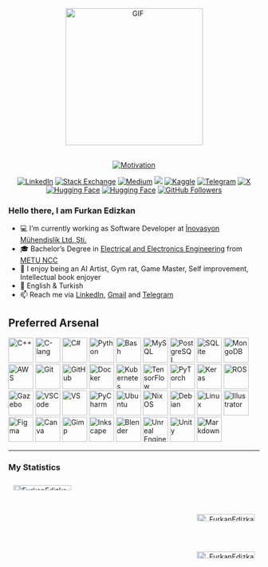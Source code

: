 <!--GIF-->
<div align=center>
    <img align="center" alt="GIF" src="https://media4.giphy.com/media/pNx09ajeVCJ3O/giphy.gif?cid=790b7611c62114dde22573a45ab9cb38630fd3c4be7b29f3&rid=giphy.gif&ct=g" alt="Guts" height=275/>
</div>
<br>

<!--Typing-->
<p align="center">
  <a href="https://git.io/typing-svg"><img src="https://readme-typing-svg.herokuapp.com?font=Roboto+&size=25&duration=4000&pause=800&color=7B7B7B&center=true&multiline=true&width=500&height=35&lines=I+Must+Keep+Going..." alt="Motivation" /></a>
  <!-- <a href="https://git.io/typing-svg"><img src="https://readme-typing-svg.herokuapp.com?font=Roboto+&size=25&duration=3500&pause=700&color=7B7B7B&center=true&multiline=true&width=500&height=35&lines=Software+Developer" alt="About me" /></a> -->
</p>

<!--TODO: Add Fiverr-->
<!--TODO: Add Upwork-->
<!--TODO: Add Ko-fi-->
<!--TODO: Add Patreon-->
<!--TODO: Add Linktree-->
<!--TODO: Add civitai-->
<!--TODO: Add stackshare-->
<!--TODO: Add Binance-->
<!--TODO: Add behance-->
<!--TODO: Add hackerrank-->
<!--TODO: Add leetcode-->
<!--TODO: Add Reddit>
<!--TODO: Add stackoverflow>
<!--TODO: Add coursera>
<!--TODO: Add edx>
<!--TODO: Add udemy -->
<!--TODO: Add Cuda-->
<!--TODO: Add Steam-->
<!--TODO: Add Spotify-->

<!--My socials-->
<div align=center>
        <a href="https://www.linkedin.com/in/furkan-edizkan-8946a5195/"><img src="https://img.shields.io/badge/Linkedin-0077b5?style=flat&logo=linkedin" alt="LinkedIn" /></a>
        <a href="https://stackoverflow.com/users/14896772/furkan-edizkan"><img src="https://img.shields.io/badge/Stackoverflow-8C5520?style=flat&logo=stackoverflow&logoColor=D57011" alt="Stack Exchange" /></a>
        <a href="https://medium.com/@furkandedizkan"><img src="https://img.shields.io/badge/Medium-12100E?&logo=medium&logoColor=white" alt="Medium"/></a>
        <a href="mailto:furkandedizkan@gmail.com"><img src="https://img.shields.io/badge/Gmail-D14836?&logo=gmail&logoColor=white" /></a>
        <a href="https://www.kaggle.com/furkanedizkan"><img src="https://img.shields.io/badge/Kaggle-000000?&logo=Kaggle&logoColor=white" alt="Kaggle"/></a>
        <a href="https://t.me/FurkanEdizkan"><img src="https://img.shields.io/badge/Telegram-0088cc?style=flat&logo=telegram" alt="Telegram" /></a>
        <a href="https://x.com/furkanedizkan"><img src="https://img.shields.io/twitter/url?url=https%3A%2F%2Fx.com%2Ffurkanedizkan" alt="X" /></a>
        <a href="https://huggingface.co/JanBartOlivia"><img src="https://img.shields.io/badge/%F0%9F%A4%97%20Hugging%20Face--blue" alt="Hugging Face" /></a>
        <a href="https://tr.pinterest.com/JanBartOlivia/"><img src="https://img.shields.io/badge/%F0%9F%96%8C%20Pinterest%20--red" alt="Hugging Face" /></a>
        <a href="https://github.com/FurkanEdizkan"><img src="https://img.shields.io/github/followers/FurkanEdizkan?style=social" alt="GitHub Followers" /></a>
</div>

<!--TODO: Add sponsoring 
  https://github.com/sponsors/accounts
  <div align=left>
  <a href="https://www.linkedin.com/in/furkan-edizkan-8946a5195/"><img src="https://img.shields.io/badge/sponsor-30363D?style=for-the-badge&logo=GitHub-Sponsors&logoColor=#EA4AAA" alt="LinkedIn" /></a>
  </div>

-->

<!--My profile-->
### Hello there, I am Furkan Edizkan
- 💻 I’m currently working as Software Developer at [İnovasyon Mühendislik Ltd. Şti.](https://www.linkedin.com/company/inovasyonmuhendislik/?originalSubdomain=en)
- 🎓 Bachelor’s Degree in [Electrical and Electronics Engineering](https://ncc.metu.edu.tr/eee/home) from [METU NCC](https://ncc.metu.edu.tr/)
- :muscle: I enjoy being an AI Artist, Gym rat, Game Master, Self improvement, Intellectual book enjoyer
- 💬 English & Turkish
- 📫 Reach me via [LinkedIn](https://www.linkedin.com/in/furkan-edizkan-8946a5195/), [Gmail](mailto:furkandedizkan@gmail.com) and [Telegram](https://t.me/FurkanEdizkan)

<link rel="stylesheet" type='text/css' href="https://cdn.jsdelivr.net/gh/devicons/devicon@latest/devicon.min.css" />

<!--My arsenal-->
## Preferred Arsenal
<!--TODO: add all images locally-->
<!--TODO: add custom logos for my arsenal-->
<!--TODO: Commented part will be open after I'am comfortable to say I am decent at them.-->

<div align=left>
  <!-- Programming Languages -->
  <a href="https://isocpp.org/"><img src="https://cdn.jsdelivr.net/gh/devicons/devicon@latest/icons/cplusplus/cplusplus-original.svg" alt="C++" width="50" height="50"/></a>
  <a href="https://isocpp.org/"><img src="https://cdn.jsdelivr.net/gh/devicons/devicon@latest/icons/c/c-original.svg" alt="C-lang" width="50" height="50"/></a>
  <a href="https://learn.microsoft.com/en-us/dotnet/csharp/"><img src="https://cdn.jsdelivr.net/gh/devicons/devicon@latest/icons/csharp/csharp-original.svg" alt="C#" width="50" height="50"/></a>
  <a href="https://www.python.org/"><img src="https://cdn.jsdelivr.net/gh/devicons/devicon@latest/icons/python/python-original.svg" alt="Python" width="50" height="50"/></a>
  <!-- Uncomment these if needed -->
  <!-- <a href="https://go.dev/"><img src="https://cdn.jsdelivr.net/gh/devicons/devicon@latest/icons/go/go-original-wordmark.svg" alt="Go" width="50" height="50"/></a> -->
  <!-- <a href="https://www.rust-lang.org/"><img src="https://cdn.jsdelivr.net/gh/devicons/devicon@latest/icons/rust/rust-original.svg" alt="Rust" width="50" height="50"/></a> -->
  <!-- <a href="https://julialang.org/"><img src="https://cdn.jsdelivr.net/gh/devicons/devicon@latest/icons/julia/julia-original.svg" alt="Julia" width="50" height="50"/></a> -->
  <!-- <a href="https://www.typescriptlang.org/"><img src="https://cdn.jsdelivr.net/gh/devicons/devicon@latest/icons/typescript/typescript-original.svg" alt="TypeScript" width="50" height="50"/></a> -->
  <!-- <a href="https://en.wikipedia.org/wiki/JavaScript"><img src="https://cdn.jsdelivr.net/gh/devicons/devicon@latest/icons/javascript/javascript-original.svg" alt="JavaScript" width="50" height="50"/></a> -->
  <!-- <a href="https://en.wikipedia.org/wiki/HTML"><img src="https://cdn.jsdelivr.net/gh/devicons/devicon@latest/icons/html5/html5-original.svg" alt="HTML" width=50 height=50 /></a> -->
  <!-- <a href="https://en.wikipedia.org/wiki/CSS"><img src="https://cdn.jsdelivr.net/gh/devicons/devicon@latest/icons/css3/css3-original.svg" alt="CSS" width=50 height=50 /></a> -->
  <a href="https://www.gnu.org/software/bash/"><img src="https://cdn.jsdelivr.net/gh/devicons/devicon@latest/icons/bash/bash-original.svg" alt="Bash" width="50" height="50"/></a>
  <!-- Databases -->
  <a href="https://www.mysql.com/"><img src="https://cdn.jsdelivr.net/gh/devicons/devicon@latest/icons/mysql/mysql-original.svg" alt="MySQL" width="50" height="50"/></a>
  <a href="https://www.postgresql.org/"><img src="https://cdn.jsdelivr.net/gh/devicons/devicon@latest/icons/postgresql/postgresql-original.svg" alt="PostgreSQL" width="50" height="50"/></a>
  <a href="https://www.sqlite.org/"><img src="https://cdn.jsdelivr.net/gh/devicons/devicon@latest/icons/sqlite/sqlite-original.svg" alt="SQLite" width="50" height="50"/></a>
  <a href="https://www.mongodb.com/"><img src="https://cdn.jsdelivr.net/gh/devicons/devicon@latest/icons/mongodb/mongodb-original.svg" alt="MongoDB" width="50" height="50"/></a>
  <!-- Cloud -->
  <a href="https://aws.amazon.com/?nc2=h_lg"><img src="https://cdn.jsdelivr.net/gh/devicons/devicon@latest/icons/amazonwebservices/amazonwebservices-original-wordmark.svg" alt="AWS" width="50" height="50"/></a>
  <!-- Uncomment these if needed -->
  <!-- <a href="https://azure.microsoft.com/en-gb"><img src="https://cdn.jsdelivr.net/gh/devicons/devicon@latest/icons/azure/azure-original.svg" alt="Azure" width="50" height="50"/></a> -->
  <!-- <a href="https://vercel.com/"><img src="https://cdn.jsdelivr.net/gh/devicons/devicon@latest/icons/vercel/vercel-original.svg" alt="Vercel" width="50" height="50"/></a> -->
  <!-- DevOps -->
  <a href="https://git-scm.com/"><img src="https://cdn.jsdelivr.net/gh/devicons/devicon@latest/icons/git/git-original.svg" alt="Git" width="50" height="50"/></a>
  <a href="https://github.com/"><img src="https://cdn.jsdelivr.net/gh/devicons/devicon@latest/icons/github/github-original-wordmark.svg" alt="GitHub" width="50" height="50"/></a>
  <a href="https://www.docker.com/"><img src="https://cdn.jsdelivr.net/gh/devicons/devicon@latest/icons/docker/docker-original.svg" alt="Docker" width="50" height="50"/></a>
  <a href="https://kubernetes.io/"><img src="https://cdn.jsdelivr.net/gh/devicons/devicon@latest/icons/kubernetes/kubernetes-original.svg" alt="Kubernetes" width="50" height="50"/></a>
  <!-- Uncomment these if needed -->
  <!-- <a href="https://podman.io/"><img src="https://cdn.jsdelivr.net/gh/devicons/devicon@latest/icons/podman/podman-original.svg" alt="Podman" width="50" height="50"/></a> -->
  <!-- <a href="https://www.terraform.io/"><img src="https://cdn.jsdelivr.net/gh/devicons/devicon@latest/icons/terraform/terraform-original.svg" alt="Terraform" width="50" height="50"/></a> -->
  <!-- <a href="https://www.rabbitmq.com/"><img src="https://cdn.jsdelivr.net/gh/devicons/devicon@latest/icons/rabbitmq/rabbitmq-original.svg" alt="RabbitMQ" width="50" height="50"/></a> -->
  <!-- <a href="https://grafana.com/"><img src="https://cdn.jsdelivr.net/gh/devicons/devicon@latest/icons/grafana/grafana-original.svg" alt="Grafana" width="50" height="50"/></a> -->
  <!-- <a href="https://grafana.com/"><img src="https://cdn.jsdelivr.net/gh/devicons/devicon@latest/icons/graphql/graphql-plain.svg" alt="GraphQL" width="50" height="50"/></a> -->
  <!-- <a href="https://www.jenkins.io/"><img src="https://cdn.jsdelivr.net/gh/devicons/devicon@latest/icons/jenkins/jenkins-original.svg" alt="Jenkins" width="50" height="50"/></a> -->
  <!-- ML and AI -->
  <a href="https://www.tensorflow.org/"><img src="https://cdn.jsdelivr.net/gh/devicons/devicon@latest/icons/tensorflow/tensorflow-original.svg" alt="TensorFlow" width="50" height="50"/></a>
  <a href="https://pytorch.org/"><img src="https://cdn.jsdelivr.net/gh/devicons/devicon@latest/icons/pytorch/pytorch-original.svg" alt="PyTorch" width="50" height="50"/></a>
  <a href="https://keras.io/"><img src="https://cdn.jsdelivr.net/gh/devicons/devicon@latest/icons/keras/keras-original-wordmark.svg" alt="Keras" width="50" height="50"/></a>
  <!-- Robotics and Simulation -->
  <a href="https://www.ros.org/"><img src="https://cdn.jsdelivr.net/gh/devicons/devicon@latest/icons/ros/ros-original.svg" alt="ROS" width="50" height="50"/></a>
  <a href="https://gazebosim.org/"><img src="https://cdn.jsdelivr.net/gh/devicons/devicon@latest/icons/gazebo/gazebo-original.svg" alt="Gazebo" width="50" height="50"/></a>
  <!-- Tools and Frameworks -->
  <!-- Core Frameworks -->
  <!-- <a href="https://nodejs.org/en"><img src="https://cdn.jsdelivr.net/gh/devicons/devicon@latest/icons/nodejs/nodejs-original.svg" alt="Node.js" width="50" height="50" /></a>
  <a href="https://react.dev/"><img src="https://cdn.jsdelivr.net/gh/devicons/devicon@latest/icons/react/react-original.svg" alt="React" width="50" height="50" /></a>
  <a href="https://nextjs.org/"><img src="https://cdn.jsdelivr.net/gh/devicons/devicon@latest/icons/nextjs/nextjs-original.svg" alt="Next.js" width="50" height="50" /></a>
  <a href="https://expressjs.com/"><img src="https://cdn.jsdelivr.net/gh/devicons/devicon@latest/icons/express/express-original.svg" alt="Express" width="50" height="50" /></a>
  <a href="https://tailwindcss.com/"><img src="https://cdn.jsdelivr.net/gh/devicons/devicon@latest/icons/tailwindcss/tailwindcss-original.svg" alt="TailwindCSS" width="50" height="50" /></a>
  <a href="https://sass-lang.com/"><img src="https://cdn.jsdelivr.net/gh/devicons/devicon@latest/icons/sass/sass-original.svg" alt="Sass" width="50" height="50" /></a>
  <a href="https://svelte.dev/"><img src="https://cdn.jsdelivr.net/gh/devicons/devicon@latest/icons/svelte/svelte-original.svg" alt="Svelte" width=50 height=50 /></a> -->
  <!-- <a href="https://getbootstrap.com/"><img src="https://cdn.jsdelivr.net/gh/devicons/devicon@latest/icons/bootstrap/bootstrap-original.svg" alt="Bootstrap" width="50" height="50"/></a> -->
  <!-- Python and Related Frameworks -->
  <!-- <a href="https://www.djangoproject.com/"><img src="https://cdn.jsdelivr.net/gh/devicons/devicon@latest/icons/django/django-plain-wordmark.svg" alt="Django" width="50" height="50" /></a>
  <a href="https://fastapi.tiangolo.com/"><img src="https://cdn.jsdelivr.net/gh/devicons/devicon@latest/icons/fastapi/fastapi-original.svg" alt="FastAPI" width="50" height="50" /></a>
  <a href="https://flask.palletsprojects.com/en/3.0.x/"><img src="https://cdn.jsdelivr.net/gh/devicons/devicon@latest/icons/flask/flask-original.svg" alt="Flask" width="50" height="50" /></a> -->
  <!-- Data and DevOps Tools -->
  <!-- <a href="https://spark.apache.org/"><img src="https://cdn.jsdelivr.net/gh/devicons/devicon@latest/icons/apachespark/apachespark-original.svg" alt="Spark" width="50" height="50" /></a>
  <a href="https://kafka.apache.org/"><img src="https://cdn.jsdelivr.net/gh/devicons/devicon@latest/icons/apachekafka/apachekafka-original.svg" alt="Kafka" width="50" height="50" /></a>
  <a href="https://www.rabbitmq.com/"><img src="https://cdn.jsdelivr.net/gh/devicons/devicon@latest/icons/rabbitmq/rabbitmq-original.svg" alt="RabbitMQ" width="50" height="50" /></a>
  <a href="https://grafana.com/"><img src="https://cdn.jsdelivr.net/gh/devicons/devicon@latest/icons/grafana/grafana-original.svg" alt="Grafana" width="50" height="50" /></a>
  <a href="https://grafana.com/"><img src="https://cdn.jsdelivr.net/gh/devicons/devicon@latest/icons/graphql/graphql-plain.svg" alt="GraphQL" width="50" height="50" /></a>
  <a href="https://www.postman.com/"><img src="https://cdn.jsdelivr.net/gh/devicons/devicon@latest/icons/postman/postman-original.svg" alt="Postman" width="50" height="50" /></a> -->
  <!-- .NET and Microsoft Technologies -->
  <!-- <a href="https://dotnet.microsoft.com/en-us/apps/aspnet"><img src="https://cdn.jsdelivr.net/gh/devicons/devicon@latest/icons/dotnetcore/dotnetcore-original.svg" alt=".NET" width="50" height="50" /></a>
  <a href="https://learn.microsoft.com/en-us/aspnet/core/blazor/?view=aspnetcore-8.0"><img src="https://cdn.jsdelivr.net/gh/devicons/devicon@latest/icons/blazor/blazor-original.svg" alt="Blazor" width="50" height="50" /></a> -->
  <!-- Web Servers and DevOps -->
  <!-- <a href="https://www.apache.org/"><img src="https://cdn.jsdelivr.net/gh/devicons/devicon@latest/icons/apache/apache-original.svg" alt="Apache" width="50" height="50" /></a>
  <a href="https://www.nginx.com/"><img src="https://cdn.jsdelivr.net/gh/devicons/devicon@latest/icons/nginx/nginx-original.svg" alt="Nginx" width="50" height="50" /></a>
  <a href="https://www.ansible.com/"><img src="https://cdn.jsdelivr.net/gh/devicons/devicon@latest/icons/ansible/ansible-original.svg" alt="Ansible" width="50" height="50" /></a> -->
  <!-- Editors and IDEs -->
  <a href="https://code.visualstudio.com/"><img src="https://cdn.jsdelivr.net/gh/devicons/devicon@latest/icons/vscode/vscode-original.svg" alt="VSCode" width="50" height="50" /></a>
  <a href="https://visualstudio.microsoft.com/"><img src="https://cdn.jsdelivr.net/gh/devicons/devicon@latest/icons/visualstudio/visualstudio-original.svg" alt="VS" width="50" height="50" /></a>
  <a href="https://www.jetbrains.com/pycharm/"><img src="https://cdn.jsdelivr.net/gh/devicons/devicon@latest/icons/pycharm/pycharm-original.svg" alt="PyCharm" width="50" height="50" /></a>
  <!-- Systems -->
  <a href="https://ubuntu.com/"><img src="https://cdn.jsdelivr.net/gh/devicons/devicon@latest/icons/ubuntu/ubuntu-original.svg" alt="Ubuntu" width="50" height="50"/></a>
  <a href="https://nixos.org/"><img src="https://cdn.jsdelivr.net/gh/devicons/devicon@latest/icons/nixos/nixos-original.svg" alt="NixOS" width="50" height="50"/></a>
  <a href="https://www.debian.org/"><img src="https://cdn.jsdelivr.net/gh/devicons/devicon@latest/icons/debian/debian-original.svg" alt="Debian" width="50" height="50"/></a>
  <a href="https://www.linux.org/"><img src="https://cdn.jsdelivr.net/gh/devicons/devicon@latest/icons/linux/linux-original.svg" alt="Linux" width="50" height="50"/></a>
  <!-- Design -->
  <a href="https://www.adobe.com/products/illustrator.html"><img src="https://cdn.jsdelivr.net/gh/devicons/devicon@latest/icons/illustrator/illustrator-plain.svg" alt="Illustrator" width="50" height="50"/></a>
  <a href="https://www.figma.com/"><img src="https://cdn.jsdelivr.net/gh/devicons/devicon@latest/icons/figma/figma-original.svg" alt="Figma" width="50" height="50"/></a>
  <a href="https://www.canva.com/"><img src="https://cdn.jsdelivr.net/gh/devicons/devicon@latest/icons/canva/canva-original.svg" alt="Canva" width="50" height="50"/></a>
  <a href="https://www.gimp.org/"><img src="https://cdn.jsdelivr.net/gh/devicons/devicon@latest/icons/gimp/gimp-original.svg" alt="Gimp" width="50" height="50"/></a>
  <a href="https://inkscape.org/"><img src="https://cdn.jsdelivr.net/gh/devicons/devicon@latest/icons/inkscape/inkscape-original.svg" alt="Inkscape" width="50" height="50"/></a>
  <a href="https://www.blender.org/"><img src="https://cdn.jsdelivr.net/gh/devicons/devicon@latest/icons/blender/blender-original.svg" alt="Blender" width="50" height="50"/></a>
  <!-- Game Development -->
  <a href="https://www.unrealengine.com/en-US"><img src="https://cdn.jsdelivr.net/gh/devicons/devicon@latest/icons/unrealengine/unrealengine-original.svg" alt="Unreal Engine" width="50" height="50"/></a>
  <a href="https://unity.com/"><img src="https://cdn.jsdelivr.net/gh/devicons/devicon@latest/icons/unity/unity-original.svg" alt="Unity" width="50" height="50"/></a>
  <!-- Other -->
  <a href="https://www.markdownguide.org/"><img src="https://cdn.jsdelivr.net/gh/devicons/devicon@latest/icons/markdown/markdown-original.svg" alt="Markdown" width="50" height="50"/></a>
</div>

---

<!-- My statistics -->
<h3>My Statistics</h3>

<div style="display: flex; flex-wrap: wrap; width: 100%;">
  <!-- Top Left: Stats -->
  <div style="flex: 1; min-width: 300px; padding: 10px;">
    <img width="49%" src="https://github-readme-stats.vercel.app/api?username=FurkanEdizkan&count_private=true&show_icons=true&theme=dark" alt="FurkanEdizkan_Stats" />
  </div>
  <!-- Top Right: Commit Streak -->
  <div style="flex: 1; min-width: 300px; padding: 10px; text-align: right;">
    <img width="49%" src="https://github-readme-streak-stats.herokuapp.com/?user=FurkanEdizkan&&theme=dark" alt="FurkanEdizkan_Commit_Streak" />
  </div>
  <!-- Bottom Right: Most Used Languages -->
  <div style="flex: 1; min-width: 300px; padding: 10px; text-align: right;">
    <img width="49%" src="https://github-readme-stats.vercel.app/api/top-langs/?username=FurkanEdizkan&layout=compact&theme=dark" alt="FurkanEdizkan_Most_Used_Languages" />
  </div>
</div>